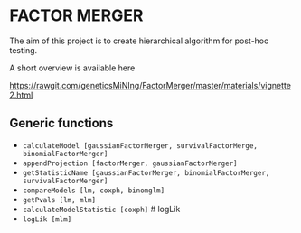 # FACTOR MERGER

The aim of this project is to create hierarchical algorithm for post-hoc testing.

A short overview is available here

https://rawgit.com/geneticsMiNIng/FactorMerger/master/materials/vignette2.html

## Generic functions

* `calculateModel [gaussianFactorMerger, survivalFactorMerge, binomialFactorMerger]`
* `appendProjection [factorMerger, gaussianFactorMerger]`
* `getStatisticName [gaussianFactorMerger, binomialFactorMerger, survivalFactorMerger]`
* `compareModels [lm, coxph, binomglm]`
* `getPvals [lm, mlm]`
* `calculateModelStatistic [coxph]` # logLik
* `logLik [mlm]`
